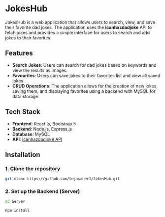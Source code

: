 # JokesHub

JokesHub is a web application that allows users to search, view, and save their favorite dad jokes. The application uses the **icanhazdadjoke** API to fetch jokes and provides a simple interface for users to search and add jokes to their favorites.

## Features

- **Search Jokes**: Users can search for dad jokes based on keywords and view the results as images.
- **Favourites**: Users can save jokes to their favorites list and view all saved jokes.
- **CRUD Operations**: The application allows for the creation of new jokes, saving them, and displaying favorites using a backend with MySQL for data storage.

## Tech Stack

- **Frontend**: React.js, Bootstrap 5
- **Backend**: Node.js, Express.js
- **Database**: MySQL
- **API**: [icanhazdadjoke API](https://icanhazdadjoke.com/api#fetch-a-dad-joke)

## Installation

### 1. Clone the repository

```bash
git clone https://github.com/tejasaher1/JokesHub.git
```

### 2. Set up the Backend (Server)
```bash
cd Server

npm install
```




